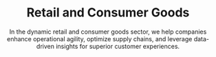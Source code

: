 ---
layout: industry
order: 4
title: Retail and Consumer Goods
subtitle: "In the dynamic retail and consumer goods sector, we help companies enhance operational agility, optimize supply chains, and leverage data-driven insights for superior customer experiences."
intro: "SLKone empowers retail and consumer goods companies to thrive in an era of rapid change and evolving consumer expectations. We partner with organizations to enhance operational agility, optimize supply chains, and leverage data-driven insights for superior customer experiences."
blurb-intro: "Enhance your retail and consumer goods strategy with SLKone's expert insights and innovative solutions for a rapidly changing market."
landscape-title: "The Retail & Consumer Goods Landscape"
landscape-intro: "The retail and consumer goods sector is undergoing significant transformation, driven by:"
landscape:
  - "Omnichannel retail integration and seamless customer experiences"
  - "Shift towards direct-to-consumer (D2C) models"
  - "Increasing focus on sustainability and ethical consumption"
  - "Personalization and data-driven marketing"
  - "Supply chain disruptions and the need for resilience"
landscape-conclusion: "These forces reshape consumer behaviors and business models, necessitating agile and innovative approaches."
approach-title: "Our Approach"
approach-intro: "SLKone adopts a comprehensive approach to retail and consumer goods challenges, integrating operational excellence with customer-centric strategies. Our framework encompasses:"
approach:
  - point: "Omnichannel Integration"
    description: "Unifying online and offline experiences"
    icon: "fa-solid fa-chart-line"
  - point: "Supply Chain Optimization"
    description: "Enhancing resilience and efficiency"
    icon: "fa-solid fa-chart-line"
  - point: "Data Analytics Enablement"
    description: "Driving insights-based decision making"
    icon: "fa-solid fa-chart-line"
  - point: "Customer Experience Enhancement"
    description: "Personalizing interactions across touchpoints"
    icon: "fa-solid fa-chart-line"
  - point: "Sustainability Integration"
    description: "Embedding eco-friendly practices in operations"
    icon: "fa-solid fa-chart-line"
why_choose:
  - point: "Industry-Specific Expertise"
    description: "Deep understanding of retail and consumer goods dynamics."
    icon: "fa-solid fa-check"
  - point: "Omnichannel Strategies"
    description: "Seamlessly integrating online and offline experiences."
    icon: "fa-solid fa-check"
  - point: "Supply Chain Excellence"
    description: "Enhancing resilience and efficiency in your supply networks."
    icon: "fa-solid fa-check"
  - point: "Data-Driven Insights"
    description: "Leveraging analytics to inform strategic decisions."
    icon: "fa-solid fa-check"
  - point: "Customer-Centric Solutions"
    description: "Personalizing interactions to improve customer satisfaction."
    icon: "fa-solid fa-check"
  - point: "Sustainable Practices"
    description: "Implementing eco-friendly and ethical consumption strategies."
    icon: "fa-solid fa-check"
  - point: "Proven Success"
    description: "Demonstrated results in optimizing operations and driving growth."
    icon: "fa-solid fa-check"
  - point: "Collaborative Partnership"
    description: "Working closely with your team to ensure tailored and effective solutions."
    icon: "fa-solid fa-check"
cta_title: "Ready to elevate your retail and consumer goods operations?"
cta: "Contact SLKone today to learn how our specialized services can enhance your operational agility and customer experiences."
icon: "fa-solid fa-store"
color: "cinnabar"
background_image: "/assets/images/backgrounds/retail-and-consumer-goods.webp"
permalink: /industries/retail-and-consumer-goods
---